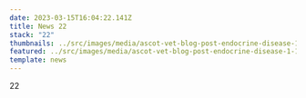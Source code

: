 ```yaml
---
date: 2023-03-15T16:04:22.141Z
title: News 22
stack: "22"
thumbnails: ../src/images/media/ascot-vet-blog-post-endocrine-disease-1-1080x675.jpg
featured: ../src/images/media/ascot-vet-blog-post-endocrine-disease-1-1080x675.jpg
template: news
---
```

22